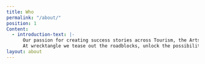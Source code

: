```yaml
---
title: Who
permalink: "/about/"
position: 1
Content:
  - introduction-text: |-
      Our passion for creating success stories across Tourism, the Arts and Culture, Education and Events, starts with a first-class operational model and exceptional customer experiences.
      At wrecktangle we tease out the roadblocks, unlock the possibilities and help you focus on the important stuff. After all, it's important for a reason.
layout: about
---
```

